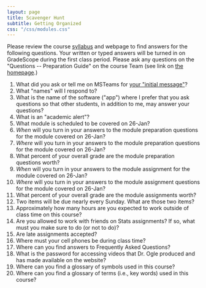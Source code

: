 ```yaml
---
layout: page
title: Scavenger Hunt
subtitle: Getting Organized
css: "/css/modules.css"
---
```


<div class="alert alert-warning">
Please review the course <a href="http://derekogle.com/NCMTH107/resources/Syllabus-Current" target="_blank">syllabus</a> and webpage to find answers for the following questions. Your written or typed answers will be turned in on GradeScope during the first class period. Please ask any questions on the "Questions -- Preparation Guide" on the course Team (see link on <a href="../../">the homepage</a>.)
</div>

1. What did you ask or tell me on MSTeams for [your "initial message"](GetOrganized_MSTeams#assignment)?
1. What "names" will I respond to?
1. What is the name of the software ("app") where I prefer that you ask questions so that other students, in addition to me, may answer your questions?
1. What is an "academic alert"?
1. What module is scheduled to be covered on 26-Jan?
1. *When* will you turn in your answers to the module preparation questions for the module covered on 26-Jan?
1. *Where* will you turn in your answers to the module preparation questions for the module covered on 26-Jan?
1. What percent of your overall grade are the module preparation questions worth?
1. *When* will you turn in your answers to the module assignment for the module covered on 26-Jan?
1. *Where* will you turn in your answers to the module assignment questions for the module covered on 26-Jan?
1. What percent of your overall grade are the module assignments worth?
1. Two items will be due nearly every Sunday. What are those two items?
1. Approximately how many hours are you expected to work outside of class time on this course?
1. Are you allowed to work with friends on Stats assignments? If so, what must you make sure to do (or not to do)?
1. Are late assignments accepted?
1. Where must your cell phones be during class time?
1. Where can you find answers to Frequently Asked Questions?
1. What is the password for accessing videos that Dr. Ogle produced and has made available on the website?
1. Where can you find a glossary of symbols used in this course?
1. Where can you find a glossary of terms (i.e., key words) used in this course?
